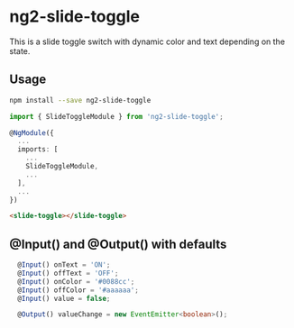 # ng2-slide-toggle

This is a slide toggle switch with dynamic color and text depending on the state.


## Usage

```bash
npm install --save ng2-slide-toggle
```

```typescript
import { SlideToggleModule } from 'ng2-slide-toggle';

@NgModule({
  ...
  imports: [
    ...
    SlideToggleModule,
    ...
  ],
  ...
})
```

```html
<slide-toggle></slide-toggle>
```

## @Input() and @Output() with defaults

```typescript
  @Input() onText = 'ON';
  @Input() offText = 'OFF';
  @Input() onColor = '#0088cc';
  @Input() offColor = '#aaaaaa';
  @Input() value = false;

  @Output() valueChange = new EventEmitter<boolean>();
```
